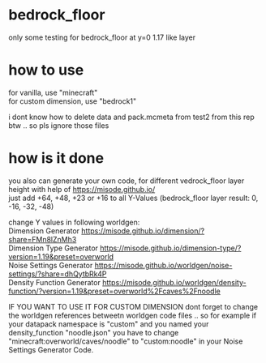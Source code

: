 # bedrock_floor
only some testing for bedrock_floor at y=0 1.17 like layer

# how to use
for vanilla, use "minecraft"  
for custom dimension, use "bedrock1"

i dont know how to delete data and pack.mcmeta from test2 from this rep btw .. so pls ignore those files


# how is it done
you also can generate your own code, for different vedrock_floor layer height with help of https://misode.github.io/  
just add +64, +48, +23 or +16 to all Y-Values (bedrock_floor layer result: 0, -16, -32, -48)

change Y values in following worldgen:  
Dimension Generator
https://misode.github.io/dimension/?share=FMn8lZnMh3  
Dimension Type Generator
https://misode.github.io/dimension-type/?version=1.19&preset=overworld  
Noise Settings Generator
https://misode.github.io/worldgen/noise-settings/?share=dhQytbRk4P  
Density Function Generator
https://misode.github.io/worldgen/density-function/?version=1.19&preset=overworld%2Fcaves%2Fnoodle  

IF YOU WANT TO USE IT FOR CUSTOM DIMENSION
dont forget to change the worldgen references betweetn worldgen code files .. 
so for example if your datapack namespace is "custom" and you named your density_function "noodle.json" you have to change "minecraft:overworld/caves/noodle" to "custom:noodle" in your Noise Settings Generator Code.



